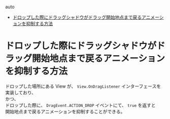 auto<!-- TOC START min:1 max:3 link:true asterisk:false update:true -->
- [ドロップした際にドラッグシャドウがドラッグ開始地点まで戻るアニメーションを抑制する方法](#ドロップした際にドラッグシャドウがドラッグ開始地点まで戻るアニメーションを抑制する方法)
<!-- TOC END -->


# ドロップした際にドラッグシャドウがドラッグ開始地点まで戻るアニメーションを抑制する方法

ドロップした場所にある View が、 `View.OnDragListener` インターフェースを実装しており、  
かつ、  
ドロップした際に、 `DragEvent.ACTION_DROP` イベントにて、 `true` を返すと  
開始地点まで戻るアニメーションを抑制することができる。
